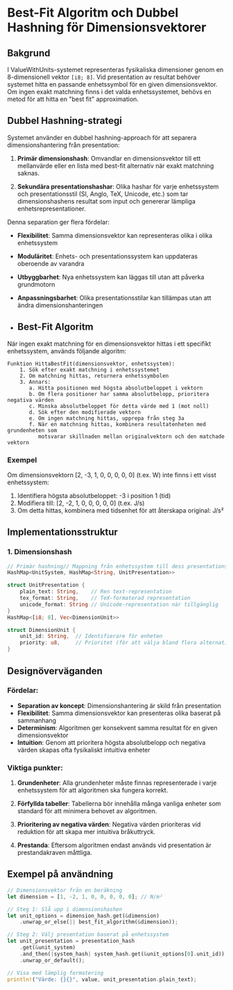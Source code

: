 # Best-Fit Algoritm och Dubbel Hashning för Dimensionsvektorer

## Bakgrund

I ValueWithUnits-systemet representeras fysikaliska dimensioner genom en 8-dimensionell vektor `[i8; 8]`. Vid presentation av resultat behöver systemet hitta en passande enhetssymbol för en given dimensionsvektor. Om ingen exakt matchning finns i det valda enhetssystemet, behövs en metod för att hitta en "best fit" approximation.

## Dubbel Hashning-strategi

Systemet använder en dubbel hashning-approach för att separera dimensionshantering från presentation:

1. **Primär dimensionshash**: Omvandlar en dimensionsvektor till ett mellanvärde eller en lista med best-fit alternativ när exakt matchning saknas.

2. **Sekundära presentationshashar**: Olika hashar för varje enhetssystem och presentationsstil (SI, Anglo, TeX, Unicode, etc.) som tar dimensionshashens resultat som input och genererar lämpliga enhetsrepresentationer.

Denna separation ger flera fördelar:
- **Flexibilitet**: Samma dimensionsvektor kan representeras olika i olika enhetssystem
- **Moduläritet**: Enhets- och presentationssystem kan uppdateras oberoende av varandra
- **Utbyggbarhet**: Nya enhetssystem kan läggas till utan att påverka grundmotorn
- **Anpassningsbarhet**: Olika presentationsstilar kan tillämpas utan att ändra dimensionshanteringen

- ## Best-Fit Algoritm

När ingen exakt matchning för en dimensionsvektor hittas i ett specifikt enhetssystem, används följande algoritm:

```pseudocode
Funktion HittaBestFit(dimensionsvektor, enhetssystem):
    1. Sök efter exakt matchning i enhetssystemet
    2. Om matchning hittas, returnera enhetssymbolen
    3. Annars:
       a. Hitta positionen med högsta absolutbeloppet i vektorn
       b. Om flera positioner har samma absolutbelopp, prioritera negativa värden
       c. Minska absolutbeloppet för detta värde med 1 (mot noll)
       d. Sök efter den modifierade vektorn
       e. Om ingen matchning hittas, upprepa från steg 3a
       f. När en matchning hittas, kombinera resultatenheten med grundenheten som 
          motsvarar skillnaden mellan originalvektorn och den matchade vektorn
```

### Exempel

Om dimensionsvektorn [2, -3, 1, 0, 0, 0, 0, 0] (t.ex. W) inte finns i ett visst enhetssystem:

1. Identifiera högsta absolutbeloppet: -3 i position 1 (tid)
2. Modifiera till: [2, -2, 1, 0, 0, 0, 0, 0] (t.ex. J/s)
3. Om detta hittas, kombinera med tidsenhet för att återskapa original: J/s²


## Implementationsstruktur

### 1. Dimensionshash

```rust
// Primär hashning// Mappning från enhetssystem till dess presentationsformat
HashMap<UnitSystem, HashMap<String, UnitPresentation>>

struct UnitPresentation {
    plain_text: String,    // Ren text-representation
    tex_format: String,    // TeX-formaterad representation
    unicode_format: String // Unicode-representation när tillgänglig
}
HashMap<[i8; 8], Vec<DimensionUnit>>

struct DimensionUnit {
    unit_id: String,  // Identifierare för enheten
    priority: u8,     // Prioritet (för att välja bland flera alternativ)
}
```

## Designöverväganden

### Fördelar:

- **Separation av koncept**: Dimensionshantering är skild från presentation
- **Flexibilitet**: Samma dimensionsvektor kan presenteras olika baserat på sammanhang
- **Determinism**: Algoritmen ger konsekvent samma resultat för en given dimensionsvektor
- **Intuition**: Genom att prioritera högsta absolutbelopp och negativa värden skapas ofta fysikaliskt intuitiva enheter

### Viktiga punkter:

1. **Grundenheter**: Alla grundenheter måste finnas representerade i varje enhetssystem för att algoritmen ska fungera korrekt.

2. **Förfyllda tabeller**: Tabellerna bör innehålla många vanliga enheter som standard för att minimera behovet av algoritmen.

3. **Prioritering av negativa värden**: Negativa värden prioriteras vid reduktion för att skapa mer intuitiva bråkuttryck.

4. **Prestanda**: Eftersom algoritmen endast används vid presentation är prestandakraven måttliga.

## Exempel på användning

```rust
// Dimensionsvektor från en beräkning
let dimension = [1, -2, 1, 0, 0, 0, 0, 0]; // N/m²

// Steg 1: Slå upp i dimensionshashen
let unit_options = dimension_hash.get(&dimension)
    .unwrap_or_else(|| best_fit_algorithm(&dimension));

// Steg 2: Välj presentation baserat på enhetssystem
let unit_presentation = presentation_hash
    .get(&unit_system)
    .and_then(|system_hash| system_hash.get(&unit_options[0].unit_id))
    .unwrap_or_default();

// Visa med lämplig formatering
println!("Värde: {}{}", value, unit_presentation.plain_text);

